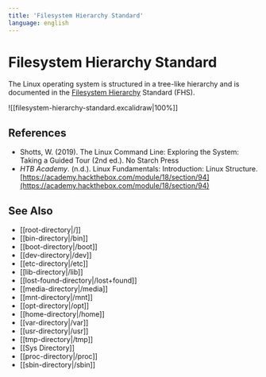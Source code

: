 ```yaml
---
title: 'Filesystem Hierarchy Standard'
language: english
---
```


# Filesystem Hierarchy Standard

The Linux operating system is structured in a tree-like hierarchy and is documented in the [Filesystem Hierarchy](http://www.pathname.com/fhs/) Standard (FHS).

![[filesystem-hierarchy-standard.excalidraw|100%]]

## References

- Shotts, W. (2019). <span class="reference-title">The Linux Command Line: Exploring the System: Taking a Guided Tour (2nd ed.)</span>. No Starch Press
- _HTB Academy_. (n.d.). <span class="reference-title">Linux Fundamentals: Introduction: Linux Structure</span>. [https://academy.hackthebox.com/module/18/section/94](https://academy.hackthebox.com/module/18/section/94)

## See Also

- [[root-directory|/]]
- [[bin-directory|/bin]]
- [[boot-directory|/boot]]
- [[dev-directory|/dev]]
- [[etc-directory|/etc]]
- [[lib-directory|/lib]]
- [[lost-found-directory|/lost+found]]
- [[media-directory|/media]]
- [[mnt-directory|/mnt]]
- [[opt-directory|/opt]]
- [[home-directory|/home]]
- [[var-directory|/var]]
- [[usr-directory|/usr]]
- [[tmp-directory|/tmp]]
- [[Sys Directory]]
- [[proc-directory|/proc]]
- [[sbin-directory|/sbin]]
